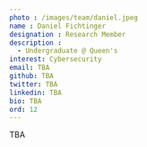 ```yaml
---
photo : /images/team/daniel.jpeg
name : Daniel Fichtinger
designation : Research Member 
description :
  - Undergraduate @ Queen's
interest: Cybersecurity
email: TBA
github: TBA
twitter: TBA
linkedin: TBA
bio: TBA
ord: 12
---
```


TBA
